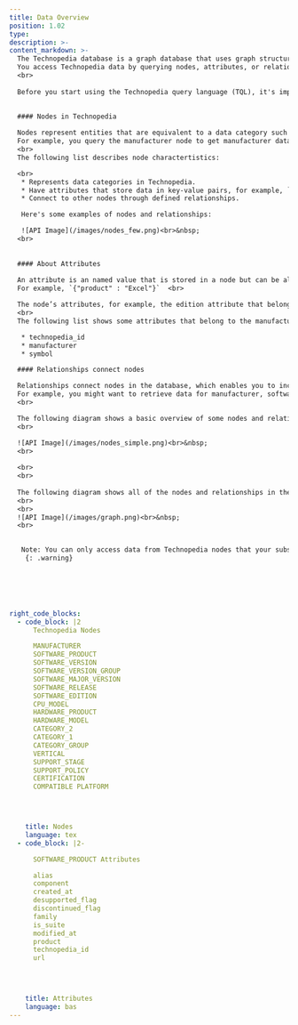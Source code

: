 ```yaml
---
title: Data Overview
position: 1.02
type:
description: >-  
content_markdown: >-
  The Technopedia database is a graph database that uses graph structures for semantic queries with nodes, relationships, and attributes to represent the data.
  You access Technopedia data by querying nodes, attributes, or relationships in the Technopedia graph.<br>
  <br>
  
  Before you start using the Technopedia query language (TQL), it's important to be familiar with nodes, attributes, and relationships in the Technopedia database.
  

  #### Nodes in Technopedia
  
  Nodes represent entities that are equivalent to a data category such as hardware or software, and they are the main entity that you target when you query the Technopedia database. <br>
  For example, you query the manufacturer node to get manufacturer data, or the software product node to get software product data. <br>
  <br>
  The following list describes node charactertistics:

  <br> 
   * Represents data categories in Technopedia.
   * Have attributes that store data in key-value pairs, for example, `{"edition" : "server"}`.
   * Connect to other nodes through defined relationships.

   Here's some examples of nodes and relationships:

   ![API Image](/images/nodes_few.png)<br>&nbsp;
  <br>
   
  
  #### About Attributes 
  
  An attribute is an named value that is stored in a node but can be also be in a relationship. <br>
  For example, `{"product" : "Excel"}`  <br> 

  The node’s attributes, for example, the edition attribute that belongs to software edition node are represented as key-value pairs within a pair of braces, for example: {edition: "Server"}. <br>
  <br>
  The following list shows some attributes that belong to the manufacturer node: <br>

   * technopedia_id
   * manufacturer
   * symbol

  #### Relationships connect nodes  

  Relationships connect nodes in the database, which enables you to include multiple nodes in a query by adding a node-to-node relationship. <br>
  For example, you might want to retrieve data for manufacturer, software edtion, and software product by making one query.
  <br>

  The following diagram shows a basic overview of some nodes and relationships in Technopedia:
  <br>

  ![API Image](/images/nodes_simple.png)<br>&nbsp;
  <br>
    
  <br>
  <br>
  
  The following diagram shows all of the nodes and relationships in the Technopedia database. <br>
  <br>
  <br>
  ![API Image](/images/graph.png)<br>&nbsp;
  <br>

  
   Note: You can only access data from Technopedia nodes that your subscription allows.
    {: .warning} 

  




right_code_blocks:
  - code_block: |2
      Technopedia Nodes

      MANUFACTURER
      SOFTWARE_PRODUCT
      SOFTWARE_VERSION
      SOFTWARE_VERSION_GROUP
      SOFTWARE_MAJOR_VERSION
      SOFTWARE_RELEASE
      SOFTWARE_EDITION
      CPU_MODEL
      HARDWARE_PRODUCT
      HARDWARE_MODEL
      CATEGORY_2
      CATEGORY_1
      CATEGORY_GROUP
      VERTICAL
      SUPPORT_STAGE
      SUPPORT_POLICY
      CERTIFICATION
      COMPATIBLE PLATFORM



           
    title: Nodes
    language: tex
  - code_block: |2-

      SOFTWARE_PRODUCT Attributes

      alias
      component
      created_at
      desupported_flag
      discontinued_flag
      family
      is_suite
      modified_at
      product
      technopedia_id
      url

      

           
    title: Attributes
    language: bas
---
```


